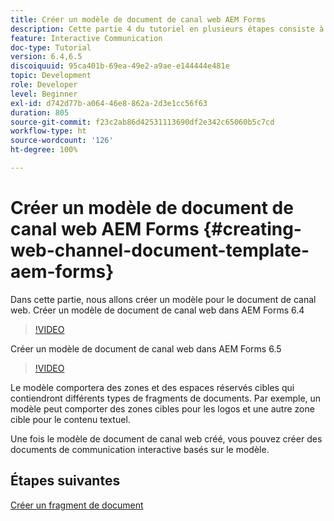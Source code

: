 ```yaml
---
title: Créer un modèle de document de canal web AEM Forms
description: Cette partie 4 du tutoriel en plusieurs étapes consiste à créer votre premier document de communication interactive. Dans cette partie, nous allons créer un modèle pour le document de canal web.
feature: Interactive Communication
doc-type: Tutorial
version: 6.4,6.5
discoiquuid: 95ca401b-69ea-49e2-a9ae-e144444e481e
topic: Development
role: Developer
level: Beginner
exl-id: d742d77b-a064-46e8-862a-2d3e1cc56f63
duration: 805
source-git-commit: f23c2ab86d42531113690df2e342c65060b5c7cd
workflow-type: ht
source-wordcount: '126'
ht-degree: 100%

---
```


# Créer un modèle de document de canal web AEM Forms {#creating-web-channel-document-template-aem-forms}

Dans cette partie, nous allons créer un modèle pour le document de canal web.
Créer un modèle de document de canal web dans AEM Forms 6.4
>[!VIDEO](https://video.tv.adobe.com/v/22342?quality=12&learn=on)

Créer un modèle de document de canal web dans AEM Forms 6.5
>[!VIDEO](https://video.tv.adobe.com/v/27807?quality=12&learn=on)

Le modèle comportera des zones et des espaces réservés cibles qui contiendront différents types de fragments de documents. Par exemple, un modèle peut comporter des zones cibles pour les logos et une autre zone cible pour le contenu textuel.

Une fois le modèle de document de canal web créé, vous pouvez créer des documents de communication interactive basés sur le modèle.

## Étapes suivantes

[Créer un fragment de document](./partfive.md)
